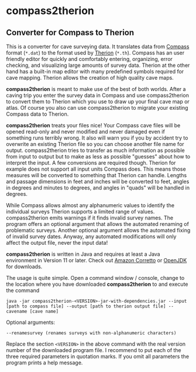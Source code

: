 # compass2therion
## Converter for Compass to Therion

This is a converter for cave surveying data. It translates data from [Compass](https://www.fountainware.com/compass/) format (`*.dat`) to the format used by [Therion](https://therion.speleo.sk/) (`*.th`).
Compass has an user friendly editor for quickly and comfortably entering, organizing, error checking, and visualizing large amounts of survey data. Therion at the other hand has a built-in map editor with many predefined symbols required for cave mapping. Therion allows the creation of high quality cave maps.

**compass2therion** is meant to make use of the best of both worlds. After a caving trip you enter the survey data in Compass and use compass2therion to convert them to Therion which you use to draw up your final cave map or atlas. Of course you also can use compass2therion to migrate your existing Compass data to Therion.

**compass2therion** treats your files nice! Your Compass cave files will be opened read-only and never modified and never damaged even if something runs terribly wrong. It also will warn you if you by accident try to overwrite an existing Therion file so you can choose another file name for output. compass2therion tries to transfer as much information as possible from input to output but to make as less as possible "guesses" about how to interpret the input. A few conversions are required though. Therion for example does not support all input units Compass does. This means those measures will be converted to something that Therion can handle. Lengths and passage dimensions in feet and inches will be converted to feet, angles in degrees and minutes to degrees, and angles in "quads" will be handled in degrees.

While Compass allows almost any alphanumeric values to identify the individual surveys Therion supports a limited range of values. compass2therion emits warnings if it finds invalid survey names. The program offers an optional argument that allows the automated renaming of problematic surveys. Another optional argument allows the automated fixing of invalid survey dates. Anyway, any automated modifications will only affect the output file, never the input data!

**compass2therion** is written in Java and requires at least a Java environment in Version 11 or later. Check out [Amazon Corretto](https://docs.aws.amazon.com/corretto/latest/corretto-11-ug/downloads-list.html) or [OpenJDK](https://adoptopenjdk.net/) for downloads. 

The usage is quite simple. Open a command window / console, change to the location where you have downloaded **compass2therion** to and execute the command 

`java -jar compass2therion-<VERSION>-jar-with-dependencies.jar --input [path to compass file] --output [path to therion output file] --cavename [cave name]`

Optional arguments:

`--renamesurvey (renames surveys with non-alphanumeric characters)`

Replace the section `<VERSION>` in the above command with the real version number of the downloaded program file. I recommend to put each of the three required parameters in quotation marks. If you omit all parameters the program prints a help message.
